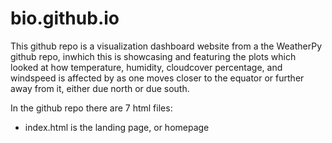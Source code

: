 # bio.github.io
This github repo is a visualization dashboard website from a the WeatherPy github repo, inwhich this is showcasing and featuring the plots which looked at how temperature, humidity, cloudcover percentage, and windspeed is affected by as one moves closer to the equator or further away from it, either due north or due south.


In the github repo there are 7 html files:
  * index.html is the landing page, or homepage
  
